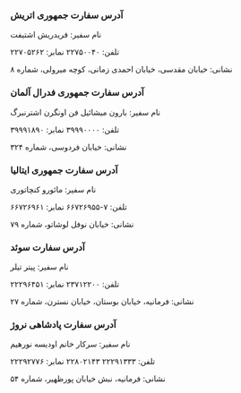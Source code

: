 ### آدرس سفارت جمهوری اتریش
نام سفیر: فریدریش اشتیفت

تلفن: ۲۲۷۵۰۰۴۰
نمابر: ۲۲۷۰۵۲۶۲

نشانی: خیابان مقدسی، خیابان احمدی زمانی، کوچه میرولی، شماره ۸

### آدرس سفارت جمهوری فدرال آلمان
نام سفیر: بارون میشائیل فن اونگرن اشترنبرگ

تلفن: ۳۹۹۹۰۰۰۰
نمابر: ۳۹۹۹۱۸۹۰

نشانی: خیابان فردوسی، شماره ۳۲۴

### آدرس سفارت جمهوری ایتالیا
نام سفیر: مائورو کنچاتوری

تلفن: ۷-۶۶۷۲۶۹۵۵
نمابر: ۶۶۷۲۶۹۶۱

نشانی: خیابان نوفل لوشاتو، شماره ۷۹

### آدرس سفارت سوئد 
نام سفیر: پیتر تیلر


تلفن: ۲۳۷۱۲۲۰۰
نمابر: ۲۲۲۹۶۴۵۱

نشانی: فرمانیه، خیابان بوستان، خیابان نسترن، شماره ۲۷

### آدرس سفارت پادشاهی نروژ
نام سفیر: سرکار خانم اودیسه نورهیم

تلفن: ۲۲۲۹۱۳۳۳ ۲۲۸۰۲۱۴۳
نمابر: ۲۲۲۹۲۷۷۶

نشانی: فرمانیه، نبش خیابان پورظهیر، شماره ۵۴
